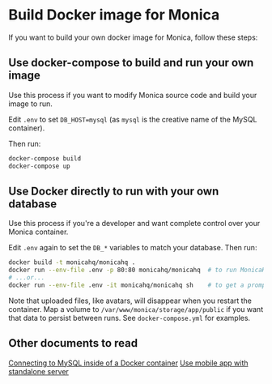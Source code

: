 # Build Docker image for Monica

If you want to build your own docker image for Monica, follow these steps:

## Use docker-compose to build and run your own image

Use this process if you want to modify Monica source code and build
your image to run.

Edit `.env` to set `DB_HOST=mysql` (as `mysql` is the creative name of the MySQL container).

Then run:

```sh
docker-compose build
docker-compose up
```

## Use Docker directly to run with your own database

Use this process if you're a developer and want complete control over
your Monica container.

Edit `.env` again to set the `DB_*` variables to match your database. Then run:

```sh
docker build -t monicahq/monicahq .
docker run --env-file .env -p 80:80 monicahq/monicahq  # to run MonicaHQ
# ...or...
docker run --env-file .env -it monicahq/monicahq sh    # to get a prompt
```

Note that uploaded files, like avatars, will disappear when you
restart the container. Map a volume to
`/var/www/monica/storage/app/public` if you want that data to persist
between runs. See `docker-compose.yml` for examples.

## Other documents to read	

[Connecting to MySQL inside of a Docker container](/docs/installation/docker-mysql.md)
[Use mobile app with standalone server](/docs/installation/mobile.md)
